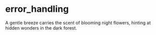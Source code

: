# error_handling

A gentle breeze carries the scent of blooming night flowers, hinting at hidden wonders in the dark forest.
